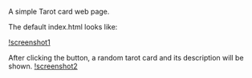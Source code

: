 A simple Tarot card web page.

The default index.html looks like:

[!screenshot1](./screenshot1.png)

After clicking the button, a random tarot card and its description will be shown.
[!screenshot2](./screenshot2.png)